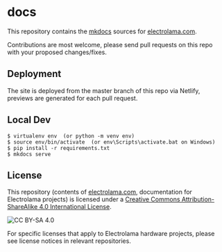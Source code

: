 # docs

This repository contains the [mkdocs](https://www.mkdocs.org/) sources for [electrolama.com](https://electrolama.com).

Contributions are most welcome, please send pull requests on this repo with your proposed changes/fixes.


## Deployment

The site is deployed from the master branch of this repo via Netlify, previews are generated for each pull request.


## Local Dev

```
$ virtualenv env  (or python -m venv env)
$ source env/bin/activate  (or env\Scripts\activate.bat on Windows)
$ pip install -r requirements.txt
$ mkdocs serve
```


## License
This repository (contents of [electrolama.com](https://electrolama.com), documentation for Electrolama projects) is licensed under a [Creative Commons Attribution-ShareAlike 4.0 International License](http://creativecommons.org/licenses/by-sa/4.0/). 

![CC BY-SA 4.0](https://licensebuttons.net/l/by-sa/4.0/88x31.png)

For specific licenses that apply to Electrolama hardware projects, please see license notices in relevant repositories.
